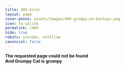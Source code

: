 ```yaml
---
title: 404 Error
layout: page
cover-photo: assets/images/404-grumpy-no-backups.png
icon: fa-unlink
permalink: /404
hide: true
robots: noindex, nofollow
canonical: false
---
```

**The requested page could not be found**  
**And Grumpy Cat is grumpy**
